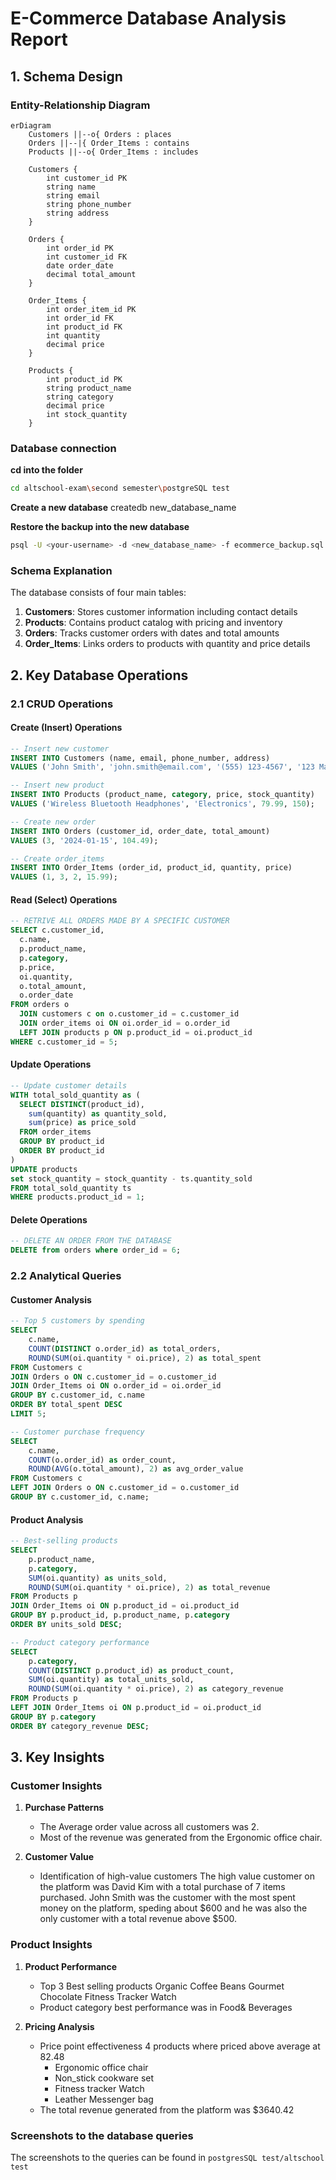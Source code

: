# E-Commerce Database Analysis Report

## 1. Schema Design

### Entity-Relationship Diagram

```mermaid
erDiagram
    Customers ||--o{ Orders : places
    Orders ||--|{ Order_Items : contains
    Products ||--o{ Order_Items : includes

    Customers {
        int customer_id PK
        string name
        string email
        string phone_number
        string address
    }

    Orders {
        int order_id PK
        int customer_id FK
        date order_date
        decimal total_amount
    }

    Order_Items {
        int order_item_id PK
        int order_id FK
        int product_id FK
        int quantity
        decimal price
    }

    Products {
        int product_id PK
        string product_name
        string category
        decimal price
        int stock_quantity
    }
```

### Database connection

**cd into the folder**

```bash
cd altschool-exam\second semester\postgreSQL test
```

**Create a new database**
createdb new_database_name

**Restore the backup into the new database**

```bash
psql -U <your-username> -d <new_database_name> -f ecommerce_backup.sql
```

### Schema Explanation

The database consists of four main tables:

1. **Customers**: Stores customer information including contact details
2. **Products**: Contains product catalog with pricing and inventory
3. **Orders**: Tracks customer orders with dates and total amounts
4. **Order_Items**: Links orders to products with quantity and price details

## 2. Key Database Operations

### 2.1 CRUD Operations

#### Create (Insert) Operations

```sql
-- Insert new customer
INSERT INTO Customers (name, email, phone_number, address)
VALUES ('John Smith', 'john.smith@email.com', '(555) 123-4567', '123 Main St, Springfield, IL 62701');

-- Insert new product
INSERT INTO Products (product_name, category, price, stock_quantity)
VALUES ('Wireless Bluetooth Headphones', 'Electronics', 79.99, 150);

-- Create new order
INSERT INTO Orders (customer_id, order_date, total_amount)
VALUES (3, '2024-01-15', 104.49);

-- Create order_items
INSERT INTO Order_Items (order_id, product_id, quantity, price)
VALUES (1, 3, 2, 15.99);
```

#### Read (Select) Operations

```sql
-- RETRIVE ALL ORDERS MADE BY A SPECIFIC CUSTOMER
SELECT c.customer_id,
  c.name,
  p.product_name,
  p.category,
  p.price,
  oi.quantity,
  o.total_amount,
  o.order_date
FROM orders o
  JOIN customers c on o.customer_id = c.customer_id
  JOIN order_items oi ON oi.order_id = o.order_id
  LEFT JOIN products p ON p.product_id = oi.product_id
WHERE c.customer_id = 5;
```

#### Update Operations

```sql
-- Update customer details
WITH total_sold_quantity as (
  SELECT DISTINCT(product_id),
    sum(quantity) as quantity_sold,
    sum(price) as price_sold
  FROM order_items
  GROUP BY product_id
  ORDER BY product_id
)
UPDATE products
set stock_quantity = stock_quantity - ts.quantity_sold
FROM total_sold_quantity ts
WHERE products.product_id = 1;
```

#### Delete Operations

```sql
-- DELETE AN ORDER FROM THE DATABASE
DELETE from orders where order_id = 6;
```

### 2.2 Analytical Queries

#### Customer Analysis

```sql
-- Top 5 customers by spending
SELECT
    c.name,
    COUNT(DISTINCT o.order_id) as total_orders,
    ROUND(SUM(oi.quantity * oi.price), 2) as total_spent
FROM Customers c
JOIN Orders o ON c.customer_id = o.customer_id
JOIN Order_Items oi ON o.order_id = oi.order_id
GROUP BY c.customer_id, c.name
ORDER BY total_spent DESC
LIMIT 5;

-- Customer purchase frequency
SELECT
    c.name,
    COUNT(o.order_id) as order_count,
    ROUND(AVG(o.total_amount), 2) as avg_order_value
FROM Customers c
LEFT JOIN Orders o ON c.customer_id = o.customer_id
GROUP BY c.customer_id, c.name;
```

#### Product Analysis

```sql
-- Best-selling products
SELECT
    p.product_name,
    p.category,
    SUM(oi.quantity) as units_sold,
    ROUND(SUM(oi.quantity * oi.price), 2) as total_revenue
FROM Products p
JOIN Order_Items oi ON p.product_id = oi.product_id
GROUP BY p.product_id, p.product_name, p.category
ORDER BY units_sold DESC;

-- Product category performance
SELECT
    p.category,
    COUNT(DISTINCT p.product_id) as product_count,
    SUM(oi.quantity) as total_units_sold,
    ROUND(SUM(oi.quantity * oi.price), 2) as category_revenue
FROM Products p
LEFT JOIN Order_Items oi ON p.product_id = oi.product_id
GROUP BY p.category
ORDER BY category_revenue DESC;
```

## 3. Key Insights

### Customer Insights

1. **Purchase Patterns**

   - The Average order value across all customers was 2.
   - Most of the revenue was generated from the Ergonomic office chair.

2. **Customer Value**
   - Identification of high-value customers
     The high value customer on the platform was David Kim with a total purchase of 7 items purchased.
     John Smith was the customer with the most spent money on the platform, speding about $600 and he was also the only customer with a total revenue above $500.

### Product Insights

1. **Product Performance**

   - Top 3 Best selling products
     Organic Coffee Beans
     Gourmet Chocolate
     Fitness Tracker Watch
   - Product category best performance was in Food& Beverages

2. **Pricing Analysis**
   - Price point effectiveness
     4 products where priced above average at 82.48
     - Ergonomic office chair
     - Non_stick cookware set
     - Fitness tracker Watch
     - Leather Messenger bag
   - The total revenue generated from the platform was $3640.42

### Screenshots to the database queries

The screenshots to the queries can be found in
`postgresSQL test/altschool test`
